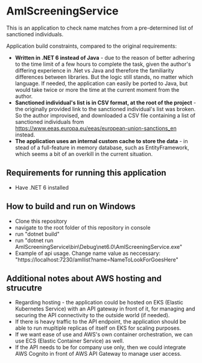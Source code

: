 # AmlScreeningService
This is an application to check name matches from a pre-determined list of sanctioned individuals.

Application build constraints, compared to the original requirements:
- **Written in .NET 6 instead of Java** - due to the reason of better adhering to the time limit of a few hours to complete the task, given the author's differing experience in .Net vs Java and therefore the familiarity differences between libraries. But the logic still stands, no matter which language. If needed, the application can easily be ported to Java, but would take twice or more the time at the current moment from the author. 
- **Sanctioned individual's list is in CSV format, at the root of the project** - the originally provided link to the sanctioned individual's list was broken. So the author improvised, and downloaded a CSV file containing a list of sanctioned individuals from https://www.eeas.europa.eu/eeas/european-union-sanctions_en instead.
- **The application uses an internal custom cache to store the data** - in stead of a full-feature in memory database, such as EntityFramework, which seems a bit of an overkill in the current situation.

## Requirements for running this application
- Have .NET 6 installed

## How to build and run on Windows
- Clone this repository
- navigate to the root folder of this repository in console
- run "dotnet build"
- run "dotnet run AmlScreeningService\bin\Debug\net6.0\AmlScreeningService.exe"
- Example of api usage. Change name value as neccessary: "https://localhost:7230/amllist?name=NameToLookForGoesHere"

## Additional notes about AWS hosting and strucutre
- Regarding hosting - the application could be hosted on EKS (Elastic Kubernetes Service) with an API gateway in front of it, for managing and securing the API connectivity to the outside world (if needed).
- If there is heavy traffic to the API endpoint, the application should be able to run mupltiple replicas of itself on EKS for scaling purposes.
- If we want ease of use and AWS's own container orchestration, we can use ECS (Elastic Container Service) as well.
- If the API needs to be for company use only, then we could integrate AWS Cognito in front of AWS API Gateway to manage user access.
